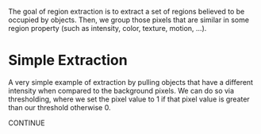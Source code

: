 The goal of region extraction is to extract a set of regions believed to be occupied by objects. Then, we group those pixels that are similar in some region property (such as intensity, color, texture, motion, ...). 
# Simple Extraction
A very simple example of extraction by pulling objects that have a different intensity when compared to the background pixels. We can do so via thresholding, where we set the pixel value to 1 if that pixel value is greater than our threshold otherwise 0. 

CONTINUE